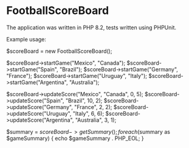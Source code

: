 # FootballScoreBoard

The application was written in PHP 8.2, tests written using PHPUnit.

Example usage:

$scoreBoard = new FootballScoreBoard();

$scoreBoard->startGame("Mexico", "Canada");
$scoreBoard->startGame("Spain", "Brazil");
$scoreBoard->startGame("Germany", "France");
$scoreBoard->startGame("Uruguay", "Italy");
$scoreBoard->startGame("Argentina", "Australia");

$scoreBoard->updateScore("Mexico", "Canada", 0, 5);
$scoreBoard->updateScore("Spain", "Brazil", 10, 2);
$scoreBoard->updateScore("Germany", "France", 2, 2);
$scoreBoard->updateScore("Uruguay", "Italy", 6, 6);
$scoreBoard->updateScore("Argentina", "Australia", 3, 1);

$summary = $scoreBoard->getSummary();
foreach ($summary as $gameSummary) {
echo $gameSummary . PHP_EOL;
}
